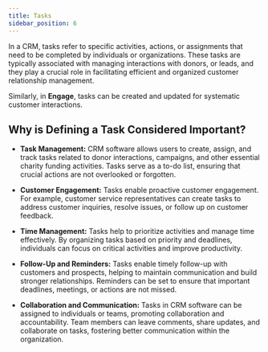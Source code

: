 ```yaml
---
title: Tasks
sidebar_position: 6
---
```


In a CRM, tasks refer to specific activities, actions, or assignments that need to be completed by individuals or organizations. These tasks are typically associated with managing interactions with donors, or leads, and they play a crucial role in facilitating efficient and organized customer relationship management.

Similarly, in **Engage**, tasks can be created and updated for systematic customer interactions.

## Why is Defining a Task Considered Important?

- **Task Management:** CRM software allows users to create, assign, and track tasks related to donor interactions, campaigns, and other essential charity funding activities. Tasks serve as a to-do list, ensuring that crucial actions are not overlooked or forgotten.

- **Customer Engagement:** Tasks enable proactive customer engagement. For example, customer service representatives can create tasks to address customer inquiries, resolve issues, or follow up on customer feedback.

- **Time Management:** Tasks help to prioritize activities and manage time effectively. By organizing tasks based on priority and deadlines, individuals can focus on critical activities and improve productivity.

- **Follow-Up and Reminders:** Tasks enable timely follow-up with customers and prospects, helping to maintain communication and build stronger relationships. Reminders can be set to ensure that important deadlines, meetings, or actions are not missed.

- **Collaboration and Communication:** Tasks in CRM software can be assigned to individuals or teams, promoting collaboration and accountability. Team members can leave comments, share updates, and collaborate on tasks, fostering better communication within the organization.